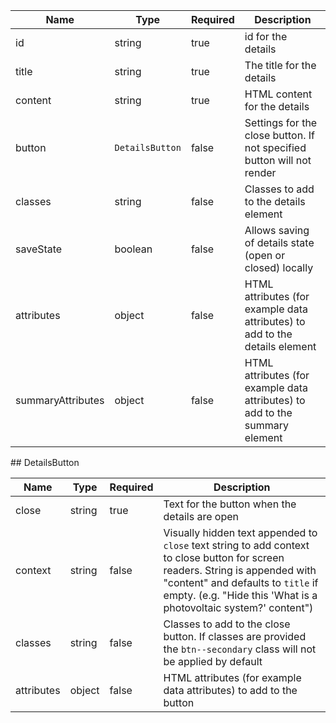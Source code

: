 | Name              | Type            | Required | Description                                                                 |
| ----------------- | --------------- | -------- | --------------------------------------------------------------------------- |
| id                | string          | true     | id for the details                                                          |
| title             | string          | true     | The title for the details                                                   |
| content           | string          | true     | HTML content for the details                                                |
| button            | `DetailsButton` | false    | Settings for the close button. If not specified button will not render      |
| classes           | string          | false    | Classes to add to the details element                                       |
| saveState         | boolean         | false    | Allows saving of details state (open or closed) locally                     |
| attributes        | object          | false    | HTML attributes (for example data attributes) to add to the details element |
| summaryAttributes | object          | false    | HTML attributes (for example data attributes) to add to the summary element |

## DetailsButton

| Name       | Type   | Required | Description                                                                                                                                                                                                                             |
| ---------- | ------ | -------- | --------------------------------------------------------------------------------------------------------------------------------------------------------------------------------------------------------------------------------------- |
| close      | string | true     | Text for the button when the details are open                                                                                                                                                                                           |
| context    | string | false    | Visually hidden text appended to `close` text string to add context to close button for screen readers. String is appended with "content" and defaults to `title` if empty. (e.g. "Hide this 'What is a photovoltaic system?' content") |
| classes    | string | false    | Classes to add to the close button. If classes are provided the `btn--secondary` class will not be applied by default                                                                                                                   |
| attributes | object | false    | HTML attributes (for example data attributes) to add to the button                                                                                                                                                                      |
